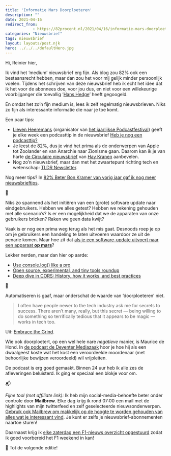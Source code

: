 ```yaml
---
title: 'Informatie Mars Doorploeteren'
description: ""
date: 2021-04-16
redirect_from: 
            - https://82procent.nl/2021/04/16/informatie-mars-doorploeteren/
categories: "Nieuwsbrief"
tags: nieuwsbrief	
layout: layouts/post.njk
hero: ../../../defaultHero.jpg
---
```

<!-- wp:paragraph -->

Hi, Reinier hier,

<!-- /wp:paragraph -->

<!-- wp:paragraph -->

Ik vind het ‘medium’ nieuwsbrief erg fijn. Als blog zou 82% ook een bestaansrecht hebben, maar dan zou het voor mij gelijk minder persoonlijk voelen. Tijdens het schrijven van deze nieuwsbrief heb ik echt het idee dat ik het voor de abonnees doe, voor jou dus, en niet voor een willekeurige voorbijganger die toevallig ‘[Hans Hedge](https://82procent.nl/2021/01/29/hedge-gross-gamestop/)’ heeft gegoogeld.

<!-- /wp:paragraph -->

<!-- wp:paragraph -->

En omdat het zo’n fijn medium is, lees ik zelf regelmatig nieuwsbrieven. Niks zo fijn als interessante informatie die naar je toe komt.

<!-- /wp:paragraph -->

<!-- wp:paragraph -->

Een paar tips:

<!-- /wp:paragraph -->

<!-- wp:list -->

- [Lieven Heeremans](https://heeremans.eu) (organisator van [het jaarlijkse Podcastfestival](https://podcastfestival.nl)) geeft je elke week een podcasttip in de nieuwsbrief [Heb je nog een podcasttip?](https://hebjenogeenpodcasttip.substack.com/)
- Je leest de 82%, dus je vind het prima als de onderwerpen van Apple tot Zoolander en van Anarchie naar Zionisme gaan. Daarom kan ik je van harte [de Circulaire nieuwsbrief](https://www.haykranen.nl/circulaire/) van [Hay Kranen](https://www.haykranen.nl) aanbevelen.
- Nog zo’n nieuwsbrief, maar dan met het zwaartepunt richting tech en wetenschap: [TLDR Newsletter](https://tldr.tech).

<!-- /wp:list -->

<!-- wp:paragraph -->

Nog meer tips? In [82% Beter Bon Kramer van vorig jaar gaf ik nog meer nieuwsbrieftips](https://82procent.nl/2020/04/03/beter-bon-kramer/).

<!-- /wp:paragraph -->

<!-- wp:paragraph -->

💫

<!-- /wp:paragraph -->

<!-- wp:paragraph -->

Niks zo spannend als het initiëren van een (grote) software update naar eindgebruikers. Hebben we alles getest? Hebben we rekening gehouden met alle scenario’s? Is er een mogelijkheid dat we de apparaten van onze gebruikers bricken? Raken we geen data kwijt?

<!-- /wp:paragraph -->

<!-- wp:paragraph -->

Vaak is er nog een prima weg terug als het mis gaat. Desnoods roep je op om je gebruikers een handeling te laten uitvoeren waardoor ze uit de penarie komen. Maar hoe zit dat [als je een software-update uitvoert naar een apparaat **op mars**](https://mars.nasa.gov/technology/helicopter/status/290/work-progresses-toward-ingenuity-s-first-flight-on-mars/)?

<!-- /wp:paragraph -->

<!-- wp:paragraph -->

Lekker nerden, maar dan hier op aarde:

<!-- /wp:paragraph -->

<!-- wp:list -->

- [Use console.log() like a pro](https://markodenic.com/use-console-log-like-a-pro/)
- [Open source, experimental, and tiny tools roundup](https://tinytools.directory/)
- [Deep dive in CORS: History, how it works, and best practices](https://ieftimov.com/post/deep-dive-cors-history-how-it-works-best-practices/)

<!-- /wp:list -->

<!-- wp:paragraph -->

🔩

<!-- /wp:paragraph -->

<!-- wp:paragraph -->

Automatiseren is gaaf, maar onderschat de waarde van ‘doorploeteren’ niet.

<!-- /wp:paragraph -->

<!-- wp:quote -->

> I often have people newer to the tech industry ask me for secrets to success. There aren’t many, really, but this secret — being willing to do something so terrifically tedious that it appears to be magic — works in tech too.

<!-- /wp:quote -->

<!-- wp:paragraph -->

Uit: [Embrace the Grind](https://jacobian.org/2021/apr/7/embrace-the-grind/).

<!-- /wp:paragraph -->

<!-- wp:paragraph -->

Wie ook doorploetert, op een wel hele nare _negatieve_ manier, is Maurice de Hond. In [de podcast de Deventer Mediazaak](https://www.nporadio1.nl/podcasts/de-deventer-mediazaak) hoor je hoe hij als een dwaalgeest koste wat het kost een veroordeelde moordenaar (met behoorlijke bewijzen veroordeeld) wil vrijpleiten.

<!-- /wp:paragraph -->

<!-- wp:paragraph -->

De podcast is erg goed gemaakt. Binnen 24 uur heb ik alle zes de afleveringen beluisterd. Ik ging er speciaal een blokje voor om.

<!-- /wp:paragraph -->

<!-- wp:paragraph -->

📬

<!-- /wp:paragraph -->

<!-- wp:paragraph -->

_Fijne tool (met affiliate link):_ Ik heb mijn social-media-behoefte beter onder controle door **Mailbrew**. Elke dag krijg ik rond 07:00 een mail met de highlights van mijn twitterfeed en zelf geselecteerde nieuwsonderwerpen. [Gebruik ook Mailbrew om makkelijk op de hoogte te worden gehouden van alles wat je interessant vind](https://mailbrew.com/?aff=reinierladan). Je kunt er zelfs je nieuwsbrief-abonnementen naartoe sturen!

<!-- /wp:paragraph -->

<!-- wp:paragraph -->

Daarnaast krijg ik [elke zaterdag een F1-nieuws overzicht opgestuurd](https://share.mailbrew.com/reinierladan/get-ready-for-f1-qQHTnQVXUHxB) zodat ik goed voorbereid het F1 weekend in kan!

<!-- /wp:paragraph -->

<!-- wp:paragraph -->

👋 Tot de volgende editie!

<!-- /wp:paragraph -->
